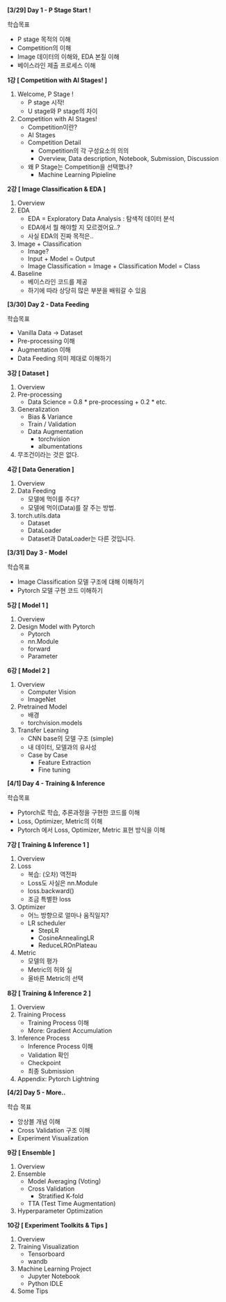 **[3/29] Day 1 - P Stage Start !**

학습목표

- P stage 목적의 이해
- Competition의 이해
- Image 데이터의 이해와, EDA 본질 이해
- 베이스라인 제출 프로세스 이해

**1강 [ Competition with AI Stages! ]**

1. Welcome, P Stage !
	- P stage 시작!
	- U stage와 P stage의 차이
2. Competition with AI Stages!
	- Competition이란?
	- AI Stages
	- Competition Detail
		- Competition의 각 구성요소의 의의
		- Overview, Data description, Notebook, Submission, Discussion
	- 왜 P Stage는 Competition을 선택했나?
		- Machine Learning Pipieline

**2강 [ Image Classification & EDA ]**

1. Overview
2. EDA
	- EDA = Exploratory Data Analysis : 탐색적 데이터 분석
	- EDA에서 뭘 해야할 지 모르겠어요..?
	- 사실 EDA의 진짜 목적은..
3. Image + Classification
	- Image?
	- Input + Model = Output
	- Image Classification = Image + Classification Model = Class
4. Baseline
	- 베이스라인 코드를 제공
	- 하기에 따라 상당히 많은 부분을 배워갈 수 있음

**[3/30] Day 2 - Data Feeding**

학습목표

- Vanilla Data → Dataset
- Pre-processing 이해
- Augmentation 이해
- Data Feeding 의미 제대로 이해하기

**3강 [ Dataset ]**

1. Overview
2. Pre-processing
	- Data Science = 0.8 * pre-processing + 0.2 * etc.
3. Generalization
	- Bias & Variance
	- Train / Validation
	- Data Augmentation
		- torchvision
		- albumentations
4. 무조건이라는 것은 없다.

**4강 [ Data Generation ]**

1. Overview
2. Data Feeding
	- 모델에 먹이를 주다?
	- 모델에 먹이(Data)를 잘 주는 방법.
3. torch.utils.data
	- Dataset
	- DataLoader
	- Dataset과 DataLoader는 다른 것입니다.

**[3/31] Day 3 - Model**

 학습목표

- Image Classification 모델 구조에 대해 이해하기
- Pytorch 모델 구현 코드 이해하기

**5강 [ Model 1 ]**

1. Overview
2. Design Model with Pytorch
	- Pytorch
	- nn.Module
	- forward
	- Parameter

**6강 [ Model 2 ]**

1. Overview
	- Computer Vision
	- ImageNet
2. Pretrained Model
	- 배경
	- torchvision.models
3. Transfer Learning
	- CNN base의 모델 구조 (simple)
	- 내 데이터, 모델과의 유사성
	- Case by Case
		- Feature Extraction
		- Fine tuning

**[4/1] Day 4 - Training & Inference**

 학습목표

- Pytorch로 학습, 추론과정을 구현한 코드를 이해
- Loss, Optimizer, Metric의 이해
- Pytorch 에서 Loss, Optimizer, Metric 표현 방식을 이해

**7강 [ Training & Inference 1 ]**

1. Overview
2. Loss
	- 복습: (오차) 역전파
	- Loss도 사실은 nn.Module
	- loss.backward()
	- 조금 특별한 loss
3. Optimizer
	- 어느 방향으로 얼마나 움직일지?
	- LR scheduler
		- StepLR
		- CosineAnnealingLR
		- ReduceLROnPlateau
4. Metric
	- 모델의 평가
	- Metric의 허와 실
	- 올바른 Metric의 선택

**8강 [ Training & Inference 2 ]**

1. Overview
2. Training Process
	- Training Process 이해
	- More: Gradient Accumulation
3. Inference Process
	- Inference Process 이해
	- Validation 확인
	- Checkpoint
	- 최종 Submission
4. Appendix: Pytorch Lightning

**[4/2] Day 5 - More..**

 학습 목표

- 앙상블 개념 이해
- Cross Validation 구조 이해
- Experiment Visualization

**9강 [ Ensemble ]**

1. Overview
2. Ensemble
	- Model Averaging (Voting)
	- Cross Validation
		- Stratified K-fold
	- TTA (Test Time Augmentation)
3. Hyperparameter Optimization

 **10강 [ Experiment Toolkits & Tips ]**

1. Overview
2. Training Visualization
	- Tensorboard
	- wandb
3. Machine Learning Project
	- Jupyter Notebook
	- Python IDLE
4. Some Tips